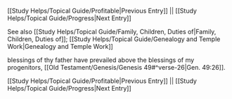 [[Study Helps/Topical Guide/Profitable|Previous Entry]]  ||  [[Study Helps/Topical Guide/Progress|Next Entry]]

 See also [[Study Helps/Topical Guide/Family, Children, Duties of|Family, Children, Duties of]]; [[Study Helps/Topical Guide/Genealogy and Temple Work|Genealogy and Temple Work]]

 blessings of thy father have prevailed above the blessings of my progenitors, [[Old Testament/Genesis/Genesis 49#^verse-26|Gen. 49:26]].

[[Study Helps/Topical Guide/Profitable|Previous Entry]]  ||  [[Study Helps/Topical Guide/Progress|Next Entry]]
